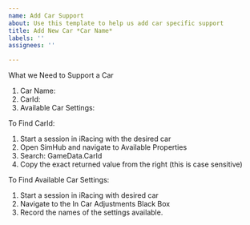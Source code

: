 ```yaml
---
name: Add Car Support
about: Use this template to help us add car specific support
title: Add New Car *Car Name*
labels: ''
assignees: ''

---
```


What we Need to Support a Car

 1. Car Name: 
 2. CarId: 
 3. Available Car Settings: 

To Find CarId:

 1. Start a session in iRacing with the desired car
 2. Open SimHub and navigate to Available Properties
 3. Search: GameData.CarId
 4. Copy the exact returned value from the right (this is case sensitive)

To Find Available Car Settings: 

 1. Start a session in iRacing with desired car
 2. Navigate to the In Car Adjustments Black Box
 3. Record the names of the settings available.
